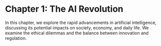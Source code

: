 # Chapter 1: The AI Revolution

In this chapter, we explore the rapid advancements in artificial intelligence, discussing its potential impacts on society, economy, and daily life. We examine the ethical dilemmas and the balance between innovation and regulation.
